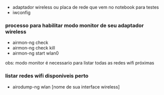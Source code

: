 - adaptador wireless ou placa de rede que vem no notebook para testes
- iwconfig

### processo para habilitar modo monitor de seu adaptador wireless
- airmon-ng check
- airmon-ng check kill
- airmon-ng start wlan0

obs: modo monitor é necessario para listar todas as redes wifi próximas

### listar redes wifi disponiveis perto

- airodump-ng wlan [nome de sua interface wireless]

